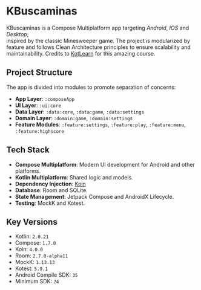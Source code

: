 # KBuscaminas

KBuscaminas is a Compose Multiplatform app targeting *Android*, *IOS* and *Desktop*;  
inspired by the classic Minesweeper game. 
The project is modularized by feature and follows Clean Architecture principles to ensure 
scalability and maintainability. Credits to [KotLearn](https://www.youtube.com/@Kotlearn) for this
amazing course.

## Project Structure

The app is divided into modules to promote separation of concerns:

- **App Layer**: `:composeApp`
- **UI Layer**: `:ui:core`
- **Data Layer**: `:data:core`, `:data:game`, `:data:settings`
- **Domain Layer**: `:domain:game`, `:domain:settings`
- **Feature Modules**: `:feature:settings`, `:feature:play`, `:feature:menu`, `:feature:highscore`

## Tech Stack

- **Compose Multiplatform**: Modern UI development for Android and other platforms.
- **Kotlin Multiplatform**: Shared logic and models.
- **Dependency Injection**: [Koin](https://insert-koin.io/)
- **Database**: Room and SQLite.
- **State Management**: Jetpack Compose and AndroidX Lifecycle.
- **Testing**: MockK and Kotest.

## Key Versions

- Kotlin: `2.0.21`
- Compose: `1.7.0`
- Koin: `4.0.0`
- Room: `2.7.0-alpha11`
- MockK: `1.13.13`
- Kotest: `5.9.1`
- Android Compile SDK: `35`
- Minimum SDK: `24`